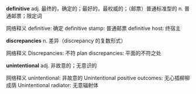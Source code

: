 **definitive**
    adj. 最终的，确定的；最好的，最权威的；（邮票）普通标准型的
    n. 普通邮票；限定词

网络释义
definitive: 确定
definitive stamp: 普通邮票
definitive host: 终宿主

**discrepancies**
n. 差异（discrepancy 的复数形式）

网络释义
Discrepancies: 不符
plan discrepancies: 平面的不符之处

**unintentional**
adj. 非故意的；无意识的

网络释义
unintentional: 非故意的
Unintentional positive outcomes: 无心插柳柳成荫
Unintentional radiator: 无意辐射体